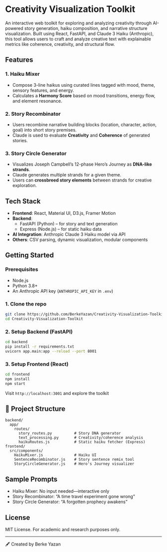 # Creativity Visualization Toolkit

An interactive web toolkit for exploring and analyzing creativity through AI-powered story generation, haiku composition, and narrative structure visualization. Built using React, FastAPI, and Claude 3 Haiku (Anthropic), this tool allows users to craft and analyze creative text with explainable metrics like coherence, creativity, and structural flow.

## Features

### 1. **Haiku Mixer**
- Compose 3-line haikus using curated lines tagged with mood, theme, sensory features, and energy.
- Calculates a **Harmony Score** based on mood transitions, energy flow, and element resonance.

### 2. **Story Recombinator**
- Users recombine narrative building blocks (location, character, action, goal) into short story premises.
- Claude is used to evaluate **Creativity** and **Coherence** of generated stories.

### 3. **Story Circle Generator**
- Visualizes Joseph Campbell’s 12-phase Hero’s Journey as **DNA-like strands**.
- Claude generates multiple strands for a given theme.
- Users can **crossbreed story elements** between strands for creative exploration.

## Tech Stack

- **Frontend**: React, Material UI, D3.js, Framer Motion
- **Backend**:
  - FastAPI (Python) – for story and text generation
  - Express (Node.js) – for static haiku data
- **AI Integration**: Anthropic Claude 3 Haiku model via API
- **Others**: CSV parsing, dynamic visualization, modular components

## Getting Started

### Prerequisites
- Node.js
- Python 3.8+
- An Anthropic API key (`ANTHROPIC_API_KEY` in `.env`)

### 1. Clone the repo
```bash
git clone https://github.com/BerkeYazan/Creativity-Visualization-Toolkit.git
cd Creativity-Visualization-Toolkit
```

### 2. Setup Backend (FastAPI)
```bash
cd backend
pip install -r requirements.txt
uvicorn app.main:app --reload --port 8001
```

### 3. Setup Frontend (React)
```bash
cd frontend
npm install
npm start
```

Visit `http://localhost:3001` and explore the toolkit

## 📁 Project Structure

```
backend/
  app/
    routes/
      story_routes.py          # Story DNA generator
      text_processing.py       # Creativity/coherence analysis
      haikuRoutes.js           # Static haiku fetcher (Express)
frontend/
  src/components/
    HaikuMixer.js              # Haiku UI
    SentenceRecombinator.js    # Story sentence remix tool
    StoryCircleGenerator.js    # Hero's Journey visualizer
```

## Sample Prompts
- Haiku Mixer: No input needed—interactive only
- Story Recombinator: “A time travel experiment gone wrong”
- Story Circle Generator: “A forgotten prophecy awakens”

## License

MIT License. For academic and research purposes only.

---

🖋️ Created by Berke Yazan
